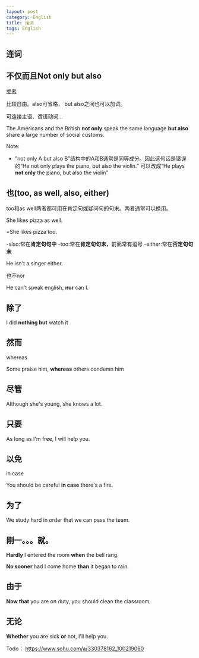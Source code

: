 ```yaml
---
layout: post
category: English
title: 连词
tags: English
---
```


## 连词

## 不仅而且Not only but also

[参考](https://en-grammar.xiao84.com/201612/27635.html)

比较自由。also可省略， but also之间也可以加词。

可连接主语、谓语动词...

The Americans and the British **not only** speak the same language **but also** share a large number of social customs.



Note:

- ”not only A but also B”结构中的A和B通常是同等成分。因此这句话是错误的“He not only plays the piano, but also the violin.” 可以改成“He plays **not only** the piano, but also the violin”

## 也(too, as well, also, either)

too和as well两者都可用在肯定句或疑问句的句末。两者通常可以换用。

She likes pizza as well.

=She likes pizza too.



-also:常在**肯定句句中**
-too:常在**肯定句句末**，前面常有逗号
-either:常在**否定句句末**



He isn't a singer either.



也不nor

He can't speak english, **nor** can I.

## 除了

I did **nothing but** watch it

## 然而

whereas

Some praise him, **whereas** others condemn him



## 尽管

Although she's young, she knows a lot.

## 只要

As long as I'm free, I will help you.



## 以免

in case

You should be careful **in case** there's a fire.

## 为了

We study hard in order that we can pass the team.



## 刚一。。。就。

**Hardly** I entered the room **when** the bell rang.

**No sooner** had I come home **than** it began to rain.



## 由于

**Now that** you are on duty, you should clean the classroom.

## 无论

**Whether** you are sick **or** not, I'll help you. 



Todo： https://www.sohu.com/a/330378162_100219060
